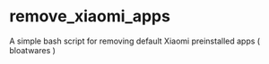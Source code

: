 # remove_xiaomi_apps
A simple bash script for removing default Xiaomi preinstalled apps ( bloatwares )
